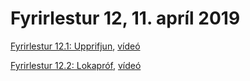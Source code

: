 
# Fyrirlestur 12, 11. apríl 2019

[Fyrirlestur 12.1: Upprifjun](12.1.upprifjun.md), [vídeó](https://youtu.be/yb9LpqcirYs)

[Fyrirlestur 12.2: Lokapróf](12.2.lokapróf.md), [vídeó](https://youtu.be/3m7HLf8OJuQ)
